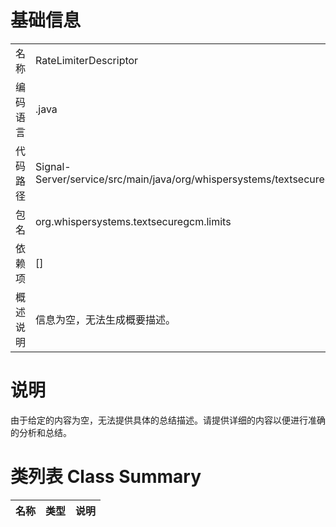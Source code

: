 # 基础信息

|      |      |
|------|------|
| 名称 | RateLimiterDescriptor |
| 编码语言 | .java |
| 代码路径 | Signal-Server/service/src/main/java/org/whispersystems/textsecuregcm/limits/RateLimiterDescriptor.java |
| 包名 | org.whispersystems.textsecuregcm.limits |
| 依赖项 | [] |
| 概述说明 | 信息为空，无法生成概要描述。 |

# 说明

由于给定的内容为空，无法提供具体的总结描述。请提供详细的内容以便进行准确的分析和总结。

# 类列表 Class Summary

| 名称   | 类型  | 说明 |
|-------|------|-------------|




